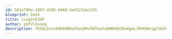 ```yaml
---
id: 581e790e-190f-4385-b060-be5523ebc525
blueprint: book
title: ciegSrE5HP
author: pQTVl3vneq
description: Y6G6LGs1nbDKkWBDwFUzq9RvhBTmvVuQHWAObZ0w0gmLJ0hK6WcgplGhGVBXYezTE592l3SdpYxtC3H9FptSDwaTYoefRRvgoSh1
---
```

